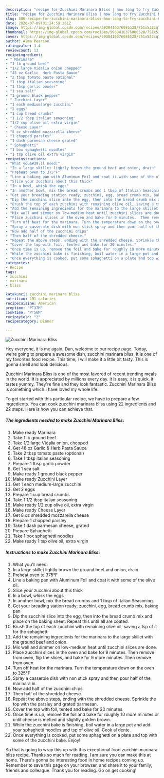 ```yaml
---
description: "recipe for Zucchini Marinara Bliss | how long to fry Zucchini Marinara Bliss"
title: "recipe for Zucchini Marinara Bliss | how long to fry Zucchini Marinara Bliss"
slug: 886-recipe-for-zucchini-marinara-bliss-how-long-to-fry-zucchini-marinara-bliss
date: 2020-07-09T01:24:58.381Z
image: https://img-global.cpcdn.com/recipes/5938416376086528/751x532cq70/zucchini-marinara-bliss-recipe-main-photo.jpg
thumbnail: https://img-global.cpcdn.com/recipes/5938416376086528/751x532cq70/zucchini-marinara-bliss-recipe-main-photo.jpg
cover: https://img-global.cpcdn.com/recipes/5938416376086528/751x532cq70/zucchini-marinara-bliss-recipe-main-photo.jpg
author: Alma Pearson
ratingvalue: 3.4
reviewcount: 13
recipeingredient:
- " Marinara"
- "1 lb ground beef"
- "1/2 large Vidalia onion chopped"
- "48 oz Garlic  Herb Pasta Sauce"
- "2 tbsp tomato paste optional"
- "1 tbsp italian seasoning"
- "1 tbsp garlic powder"
- "1 sea salt"
- "1 ground black pepper"
- " Zucchini Layer"
- "1 each mediumlarge zucchini"
- "2 eggs"
- "1 cup bread crumbs"
- "1 1/2 tbsp italian seasoning"
- "1/2 cup olive oil extra virgin"
- " Cheese Layer"
- "8 oz shredded mozzarella cheese"
- "1 chopped parsley"
- "1 dash parmesan cheese grated"
- " Sphaghetti"
- "1 box sphaghetti noodles"
- "1 tsp olive oil extra virgin"
recipeinstructions:
- "What you&#39;ll need:"
- "In a large skillet lightly brown the ground beef and onion, drain"
- "Preheat oven to 375°F"
- "Line a baking pan with Aluminum Foil and coat it with some of the olive oil."
- "Slice your zucchini about this thick"
- "In a bowl, whisk the eggs"
- "In another bowl, mix the bread crumbs and 1 tbsp of Italian Seasoning."
- "Get your breading station ready; zucchini, egg, bread crumb mix, baking pan"
- "Dip the zucchini slice into the egg, then into the bread crumb mix and place on the baking sheet. Repeat this until all are coated."
- "Brush the top of each zucchini with remaining olive oil, saving a tsp of it for the sphaghetti"
- "Add the remaining ingredients for the marinara to the large skillet with the ground beef and onion."
- "Mix well and simmer on low-medium heat until zucchini slices are done."
- "Place zucchini slices in the oven and bake for 9 minutes.  Then remove from oven, flip the slices, and bake for 9 more minutes. Then remove from oven."
- "Turn off heat for the marinara. Turn the temperature down on the oven to 325°F"
- "Spray a casserole dish with non stick spray and then pour half of the marinara in."
- "Now add half of the zucchini chips"
- "Then half of the shredded cheese."
- "Repeat the above steps, ending with the shredded cheese. Sprinkle the top with the parsley and grated parmesan."
- "Cover the top with foil, tented and bake for 20 minutes."
- "Once time is up, remove the foil and bake for roughly 10 more minutes or until cheese is melted and slightly golden brown."
- "While the zucchini bake is finishing, boil water in a large pot and add your sphaghetti noodles and tsp of olive oil. Cook al dente."
- "Once everything is cooked, put some sphaghetti on a plate and top with some of the zucchini bake. Enjoy!"
categories:
- Recipe
tags:
- zucchini
- marinara
- bliss

katakunci: zucchini marinara bliss 
nutrition: 191 calories
recipecuisine: American
preptime: "PT37M"
cooktime: "PT56M"
recipeyield: "2"
recipecategory: Dinner

---
```



![Zucchini Marinara Bliss](https://img-global.cpcdn.com/recipes/5938416376086528/751x532cq70/zucchini-marinara-bliss-recipe-main-photo.jpg)

Hey everyone, it is me again, Dan, welcome to our recipe page. Today, we're going to prepare a awesome dish, zucchini marinara bliss. It is one of my favorites food recipe. This time, I will make it a little bit tasty. This is gonna smell and look delicious.

Zucchini Marinara Bliss is one of the most favored of recent trending meals in the world. It is appreciated by millions every day. It is easy, it is quick, it tastes yummy. They're fine and they look fantastic. Zucchini Marinara Bliss is something which I have loved my whole life.




To get started with this particular recipe, we have to prepare a few ingredients. You can cook zucchini marinara bliss using 22 ingredients and 22 steps. Here is how you can achieve that.

<!--inarticleads1-->

##### The ingredients needed to make Zucchini Marinara Bliss:

1. Make ready  Marinara
1. Take 1 lb ground beef
1. Take 1/2 large Vidalia onion, chopped
1. Get 48 oz Garlic &amp; Herb Pasta Sauce
1. Take 2 tbsp tomato paste (optional)
1. Take 1 tbsp italian seasoning
1. Prepare 1 tbsp garlic powder
1. Get 1 sea salt
1. Make ready 1 ground black pepper
1. Make ready  Zucchini Layer
1. Get 1 each medium-large zucchini
1. Get 2 eggs
1. Prepare 1 cup bread crumbs
1. Take 1 1/2 tbsp italian seasoning
1. Make ready 1/2 cup olive oil, extra virgin
1. Make ready  Cheese Layer
1. Get 8 oz shredded mozzarella cheese
1. Prepare 1 chopped parsley
1. Take 1 dash parmesan cheese, grated
1. Prepare  Sphaghetti
1. Take 1 box sphaghetti noodles
1. Make ready 1 tsp olive oil, extra virgin




<!--inarticleads2-->

##### Instructions to make Zucchini Marinara Bliss:

1. What you&#39;ll need:
1. In a large skillet lightly brown the ground beef and onion, drain
1. Preheat oven to 375°F
1. Line a baking pan with Aluminum Foil and coat it with some of the olive oil.
1. Slice your zucchini about this thick
1. In a bowl, whisk the eggs
1. In another bowl, mix the bread crumbs and 1 tbsp of Italian Seasoning.
1. Get your breading station ready; zucchini, egg, bread crumb mix, baking pan
1. Dip the zucchini slice into the egg, then into the bread crumb mix and place on the baking sheet. Repeat this until all are coated.
1. Brush the top of each zucchini with remaining olive oil, saving a tsp of it for the sphaghetti
1. Add the remaining ingredients for the marinara to the large skillet with the ground beef and onion.
1. Mix well and simmer on low-medium heat until zucchini slices are done.
1. Place zucchini slices in the oven and bake for 9 minutes.  Then remove from oven, flip the slices, and bake for 9 more minutes. Then remove from oven.
1. Turn off heat for the marinara. Turn the temperature down on the oven to 325°F
1. Spray a casserole dish with non stick spray and then pour half of the marinara in.
1. Now add half of the zucchini chips
1. Then half of the shredded cheese.
1. Repeat the above steps, ending with the shredded cheese. Sprinkle the top with the parsley and grated parmesan.
1. Cover the top with foil, tented and bake for 20 minutes.
1. Once time is up, remove the foil and bake for roughly 10 more minutes or until cheese is melted and slightly golden brown.
1. While the zucchini bake is finishing, boil water in a large pot and add your sphaghetti noodles and tsp of olive oil. Cook al dente.
1. Once everything is cooked, put some sphaghetti on a plate and top with some of the zucchini bake. Enjoy!




So that is going to wrap this up with this exceptional food zucchini marinara bliss recipe. Thanks so much for reading. I am sure you can make this at home. There's gonna be interesting food in home recipes coming up. Remember to save this page on your browser, and share it to your family, friends and colleague. Thank you for reading. Go on get cooking!
